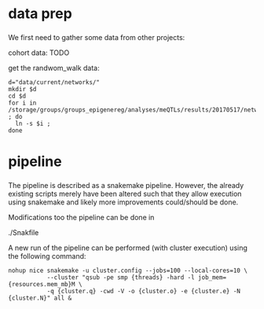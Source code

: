 ###
# data prep
###
We first need to gather some data from other projects:

cohort data:
TODO

get the randwom_walk data:
```{bash}
d="data/current/networks/"
mkdir $d
cd $d
for i in /storage/groups/groups_epigenereg/analyses/meQTLs/results/20170517/networks/random_walk/rw_string_v9_ld_wb_plots/*.RData ; do 
  ln -s $i ; 
done
```

###
# pipeline
###

The pipeline is described as a snakemake pipeline.
However, the already existing scripts merely have been altered such that they allow execution
using snakemake and likely more improvements could/should be done.

Modifications too the pipeline can be done in

./Snakfile

A new run of the pipeline can be performed (with cluster execution) using the following command:

```{bash}
nohup nice snakemake -u cluster.config --jobs=100 --local-cores=10 \
           --cluster "qsub -pe smp {threads} -hard -l job_mem={resources.mem_mb}M \
           -q {cluster.q} -cwd -V -o {cluster.o} -e {cluster.e} -N {cluster.N}" all & 
```
